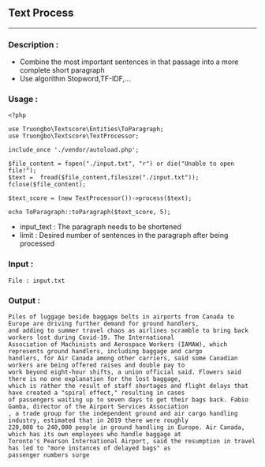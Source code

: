 ## Text Process 
***
### Description : 
* Combine the most important sentences in that passage into a more complete short paragraph
* Use algorithm Stopword,TF-IDF,...


### Usage : 

```
<?php

use Truongbo\Textscore\Entities\ToParagraph;
use Truongbo\Textscore\TextProcessor;

include_once './vendor/autoload.php';

$file_content = fopen("./input.txt", "r") or die("Unable to open file!");
$text =  fread($file_content,filesize("./input.txt"));
fclose($file_content);

$text_score = (new TextProcessor())->process($text);

echo ToParagraph::toParagraph($text_score, 5);

```

* input_text : The paragraph needs to be shortened
* limit : Desired number of sentences in the paragraph after being processed

### Input : 

```
File : input.txt
```

### Output : 

```
Piles of luggage beside baggage belts in airports from Canada to Europe are driving further demand for ground handlers, 
and adding to summer travel chaos as airlines scramble to bring back workers lost during Covid-19. The International 
Association of Machinists and Aerospace Workers (IAMAW), which represents ground handlers, including baggage and cargo 
handlers, for Air Canada among other carriers, said some Canadian workers are being offered raises and double pay to 
work beyond eight-hour shifts, a union official said. Flowers said there is no one explanation for the lost baggage,
which is rather the result of staff shortages and flight delays that have created a "spiral effect," resulting in cases 
of passengers waiting up to seven days to get their bags back. Fabio Gamba, director of the Airport Services Association
, a trade group for the independent ground and air cargo handling industry, estimated that in 2019 there were roughly 
220,000 to 240,000 people in ground handling in Europe. Air Canada, which has its own employees who handle baggage at 
Toronto's Pearson International Airport, said the resumption in travel has led to "more instances of delayed bags" as 
passenger numbers surge
```